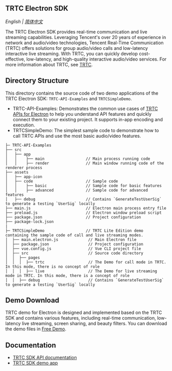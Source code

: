 ## TRTC Electron SDK
_English | [简体中文](README-zh_CN.md)_

The TRTC Electron SDK provides real-time communication and live streaming capabilities. Leveraging Tencent's over 20 years of experience in network and audio/video technologies, Tencent Real-Time Communication (TRTC) offers solutions for group audio/video calls and low-latency interactive live streaming. With TRTC, you can quickly develop cost-effective, low-latency, and high-quality interactive audio/video services.
For more information about TRTC, see [TRTC](https://intl.cloud.tencent.com/products/trtc).

## Directory Structure
This directory contains the source code of two demo applications of the TRTC Electron SDK: `TRTC-API-Examples` and `TRTCSimpleDemo`.

-   TRTC-API-Examples: Demonstrates the common use cases of [TRTC APIs for Electron](https://web.sdk.qcloud.com/trtc/electron/doc/en-us/trtc_electron_sdk/index.html) to help you understand API features and quickly connect them to your existing project. It supports in-app encoding and execution.
-   TRTCSimpleDemo: The simplest sample code to demonstrate how to call TRTC APIs and use the most basic audio/video features.

```
├─ TRTC-API-Examples
├── src
│   ├── app
│   │    ├── main                  // Main process running code
│   │    ├── render                // Main window running code of the renderer process
├── assets
│   ├── app-icon
│   ├── code                       // Sample code
│   │    ├── basic                 // Sample code for basic features
│   │    ├── advanced              // Sample code for advanced features
│   ├── debug                      // Contains `GenerateTestUserSig` to generate a testing `UserSig` locally
├── main.js                        // Electron main process entry file
├── preload.js                     // Electron window preload script
├── package.json                   // Project configuration
├── package-lock.json
|
├─ TRTCSimpleDemo                  // TRTC Lite Edition demo containing the sample code of call and live streaming modes.
│  ├── main.electron.js             // Main Electron file
│  ├── package.json                 // Project configuration
│  ├── vue.config.js                // Vue CLI project file
│  ├── src                          // Source code directory
│  │  ├── pages                     
│  │  │  ├── trtc                   // The Demo for call mode in TRTC. In this mode, there is no concept of role
│  │  │  ├── live                   // The Demo for live streaming mode in TRTC. In this mode, there is a concept of role
│  │  ├── debug                     // Contains `GenerateTestUserSig` to generate a testing `UserSig` locally
```

## Demo Download

TRTC demo for Electron is designed and implemented based on the TRTC SDK and contains various features, including real-time communication, low-latency live streaming, screen sharing, and beauty filters. You can download the demo files in [Free Demo](https://intl.cloud.tencent.com/document/product/647/35076).

## Documentation

- [TRTC SDK API documentation](https://web.sdk.qcloud.com/trtc/electron/doc/en-us/trtc_electron_sdk/index.html)
- [TRTC SDK demo app](https://intl.cloud.tencent.com/document/product/647/35076)

